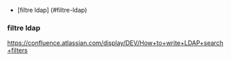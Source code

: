 * [filtre ldap] (#filtre-ldap)

### filtre ldap
https://confluence.atlassian.com/display/DEV/How+to+write+LDAP+search+filters
